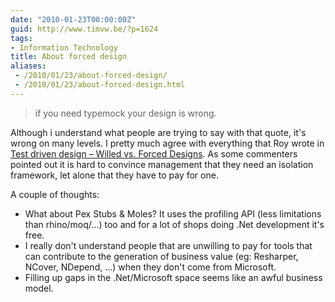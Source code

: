 ```yaml
---
date: "2010-01-23T00:00:00Z"
guid: http://www.timvw.be/?p=1624
tags:
- Information Technology
title: About forced design
aliases:
 - /2010/01/23/about-forced-design/
 - /2010/01/23/about-forced-design.html
---
```

> if you need typemock your design is wrong.

Although i understand what people are trying to say with that quote, it's wrong on many levels. I pretty much agree with everything that Roy wrote in [Test driven design – Willed vs. Forced Designs](http://weblogs.asp.net/rosherove/archive/2009/11/12/test-driven-design-willed-vs-forced-designs.aspx). As some commenters pointed out it is hard to convince management that they need an isolation framework, let alone that they have to pay for one.

A couple of thoughts:

  * What about Pex Stubs & Moles? It uses the profiling API (less limitations than rhino/moq/...) too and for a lot of shops doing .Net development it's free.
  * I really don't understand people that are unwilling to pay for tools that can contribute to the generation of business value (eg: Resharper, NCover, NDepend, ...) when they don't come from Microsoft.
  * Filling up gaps in the .Net/Microsoft space seems like an awful business model.
